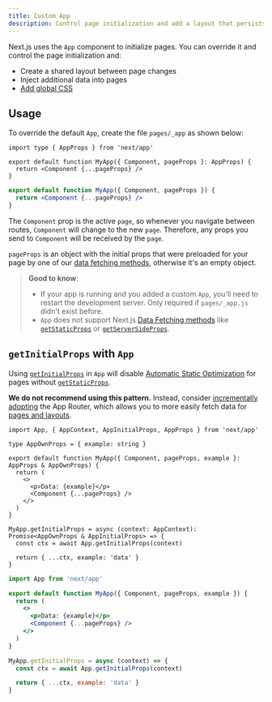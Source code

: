 ```yaml
---
title: Custom App
description: Control page initialization and add a layout that persists for all pages by overriding the default App component used by Next.js.
---
```


Next.js uses the `App` component to initialize pages. You can override it and control the page initialization and:

- Create a shared layout between page changes
- Inject additional data into pages
- [Add global CSS](/nextjs-cn/app/getting-started/css)

## Usage

To override the default `App`, create the file `pages/_app` as shown below:

```tsx switcher
import type { AppProps } from 'next/app'

export default function MyApp({ Component, pageProps }: AppProps) {
  return <Component {...pageProps} />
}
```

```jsx switcher
export default function MyApp({ Component, pageProps }) {
  return <Component {...pageProps} />
}
```

The `Component` prop is the active `page`, so whenever you navigate between routes, `Component` will change to the new `page`. Therefore, any props you send to `Component` will be received by the `page`.

`pageProps` is an object with the initial props that were preloaded for your page by one of our [data fetching methods](/nextjs-cn/pages/building-your-application/data-fetching/index), otherwise it's an empty object.

> **Good to know**:
>
> - If your app is running and you added a custom `App`, you'll need to restart the development server. Only required if `pages/_app.js` didn't exist before.
> - `App` does not support Next.js [Data Fetching methods](/nextjs-cn/pages/building-your-application/data-fetching/index) like [`getStaticProps`](/nextjs-cn/pages/building-your-application/data-fetching/get-static-props) or [`getServerSideProps`](/nextjs-cn/pages/building-your-application/data-fetching/get-server-side-props).

## `getInitialProps` with `App`

Using [`getInitialProps`](/nextjs-cn/pages/api-reference/functions/get-initial-props) in `App` will disable [Automatic Static Optimization](/nextjs-cn/pages/building-your-application/rendering/automatic-static-optimization) for pages without [`getStaticProps`](/nextjs-cn/pages/building-your-application/data-fetching/get-static-props).

**We do not recommend using this pattern.** Instead, consider [incrementally adopting](/nextjs-cn/app/guides/migrating/app-router-migration) the App Router, which allows you to more easily fetch data for [pages and layouts](/nextjs-cn/app/building-your-application/routing/layouts-and-templates).

```tsx switcher
import App, { AppContext, AppInitialProps, AppProps } from 'next/app'

type AppOwnProps = { example: string }

export default function MyApp({ Component, pageProps, example }: AppProps & AppOwnProps) {
  return (
    <>
      <p>Data: {example}</p>
      <Component {...pageProps} />
    </>
  )
}

MyApp.getInitialProps = async (context: AppContext): Promise<AppOwnProps & AppInitialProps> => {
  const ctx = await App.getInitialProps(context)

  return { ...ctx, example: 'data' }
}
```

```jsx switcher
import App from 'next/app'

export default function MyApp({ Component, pageProps, example }) {
  return (
    <>
      <p>Data: {example}</p>
      <Component {...pageProps} />
    </>
  )
}

MyApp.getInitialProps = async (context) => {
  const ctx = await App.getInitialProps(context)

  return { ...ctx, example: 'data' }
}
```
